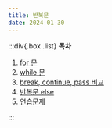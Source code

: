 ```yaml
---
title: 반복문
date: 2024-01-30
---
```


:::div{.box .list}
**목차**

1. [for 문](/python/chapter08/08-1)
2. [while 문](/python/chapter08/08-2)
3. [break, continue, pass 비교](/python/chapter08/08-3)
4. [반복문 else](/python/chapter08/08-4)
5. [연습문제](/python/chapter08/08-5)

:::
